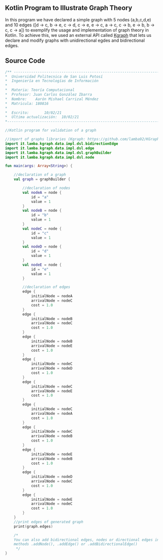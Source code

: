 ## Kotlin Program to Illustrate Graph Theory

In this program we have declared a simple graph with 5 nodes (a,b,c,d,e) and 10 edges ([d -> c, b -> e, c -> d, c -> e, e -> c, a -> c, c -> b, e -> b, b -> c, c -> a]) to exemplify the usage and implementation of graph theory in Kotlin.
To achieve this, we used an external API called [Kgraph](https://github.com/lamba92/KGraph) that lets us declare and modify graphs with unidirectional egdes and bidirectional edges.

## Source Code

```kotlin
/** ----------------------------------------------------------------------
*  Universidad Politecnica de San Luis Potosí
*  Ingeniería en Tecnologías de Información
*
*  Materia: Teoría Computacional
*  Profesor: Juan Carlos González Ibarra
*  Nombre:    Aarón Mishael Carrizal Méndez
*  Matricula: 180816
*
*  Escrito:       10/02/21
*  Ultima actualización:  10/02/21
*----------------------------------------------------------------------**/

//Kotlin program for validation of a graph

//import of graphs libraries (Kgraph: https://github.com/lamba92/KGraph)
import it.lamba.kgraph.data.impl.dsl.bidirectionEdge
import it.lamba.kgraph.data.impl.dsl.edge
import it.lamba.kgraph.data.impl.dsl.graphBuilder
import it.lamba.kgraph.data.impl.dsl.node

fun main(args: Array<String>) {

    //declaration of a graph
    val graph = graphBuilder {

        //declaration of nodes
        val nodeA = node {
            id = "a"
            value = 1
        }
        val nodeB = node {
            id = "b"
            value = 1
        }
        val nodeC = node {
            id = "c"
            value = 1
        }
        val nodeD = node {
            id = "d"
            value = 1
        }
        val nodeE = node {
            id = "e"
            value = 1
        }

        //declaration of edges
        edge {
            initialNode = nodeA
            arrivalNode = nodeC
            cost = 1.0
        }
        edge {
            initialNode = nodeB
            arrivalNode = nodeC
            cost = 1.0
        }
        edge {
            initialNode = nodeB
            arrivalNode = nodeE
            cost = 1.0
        }
        edge {
            initialNode = nodeC
            arrivalNode = nodeD
            cost = 1.0
        }
        edge {
            initialNode = nodeC
            arrivalNode = nodeE
            cost = 1.0
        }
        edge {
            initialNode = nodeC
            arrivalNode = nodeA
            cost = 1.0
        }
        edge {
            initialNode = nodeC
            arrivalNode = nodeB
            cost = 1.0
        }
        edge {
            initialNode = nodeE
            arrivalNode = nodeB
            cost = 1.0
        }
        edge {
            initialNode = nodeD
            arrivalNode = nodeC
            cost = 1.0
        }
        edge {
            initialNode = nodeE
            arrivalNode = nodeC
            cost = 1.0
        }
    }
    //print edges of generated graph
    print(graph.edges)

    /*
    You can also add bidirectional edges, nodes or directional edges in the constructor or using the
    methods .addNode(), .addEdge() or .addBidirectionalEdge()
     */
}
